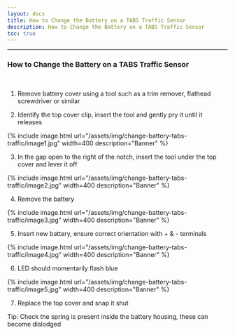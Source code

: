 ```yaml
---
layout: docs
title: How to Change the Battery on a TABS Traffic Sensor
description: How to Change the Battery on a TABS Traffic Sensor
toc: true
---
```


---------------------------------------

### How to Change the Battery on a TABS Traffic Sensor

<br>

1.  Remove battery cover using a tool such as a trim remover, flathead
    screwdriver or similar

2.  Identify the top cover clip, insert the tool and gently pry it until
    it releases

{% include image.html url="/assets/img/change-battery-tabs-traffic/image1.jpg" width=400 description="Banner" %}

3.  In the gap open to the right of the notch, insert the tool under the
    top cover and lever it off

{% include image.html url="/assets/img/change-battery-tabs-traffic/image2.jpg" width=400 description="Banner" %}

4.  Remove the battery

{% include image.html url="/assets/img/change-battery-tabs-traffic/image3.jpg" width=400 description="Banner" %}

5.  Insert new battery, ensure correct orientation with + & - terminals

{% include image.html url="/assets/img/change-battery-tabs-traffic/image4.jpg" width=400 description="Banner" %}

6.  LED should momentarily flash blue

{% include image.html url="/assets/img/change-battery-tabs-traffic/image5.jpg" width=400 description="Banner" %}

7.  Replace the top cover and snap it shut

Tip: Check the spring is present inside the battery housing, these can
become dislodged
